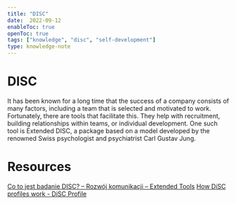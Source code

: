 ```yaml
---
title: "DISC"
date:  2022-09-12
enableToc: true
openToc: true
tags: ["knowledge", "disc", "self-development"]
type: knowledge-note
---
```


# DISC
It has been known for a long time that the success of a company consists of many factors, including a team that is selected and motivated to work. Fortunately, there are tools that facilitate this. They help with recruitment, building relationships within teams, or individual development. One such tool is Extended DISC, a package based on a model developed by the renowned Swiss psychologist and psychiatrist Carl Gustav Jung.  

# Resources
[Co to jest badanie DISC? – Rozwój komunikacji – Extended Tools](https://extended.tools/co-to-jest-badanie-disc/)
[How DiSC profiles work - DiSC Profile](https://www.discprofile.com/what-is-disc/how-disc-works)